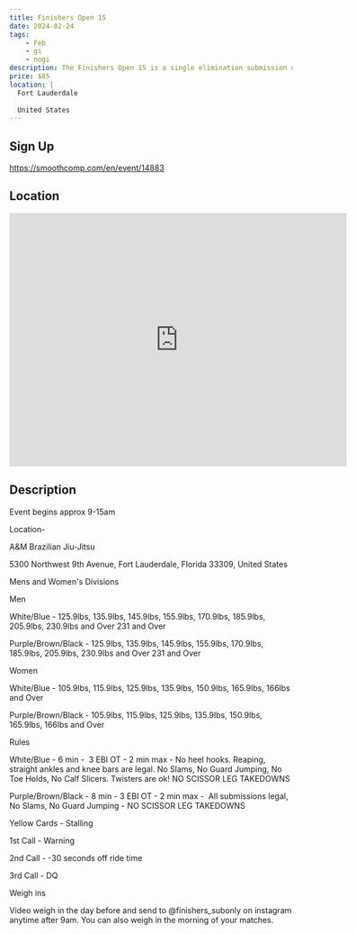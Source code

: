 ```yaml
---
title: Finishers Open 15
date: 2024-02-24
tags:
    - Feb
    - gi 
    - nogi 
description: The Finishers Open 15 is a single elimination submission only, tournament open to the public
price: $85
location: |
  Fort Lauderdale
  
  United States
---
```

## Sign Up
https://smoothcomp.com/en/event/14883

## Location
<iframe src="https://www.google.com/maps/embed?pb=!1m18!1m12!1m3!1d12345.6789!2d-80.1534993!3d26.1922868!2m3!1f0!2f0!3f0!3m2!1i1024!2i768!4f13.1!3m3!1m2!1s0x0%3A0x0!2z26.1922868!5e0!3m2!1sen!2sus!4v1234567890" width="600" height="450" style="border:0;" allowfullscreen="" loading="lazy"></iframe>

## Description
Event begins approx 9-15am


Location- 


A&M Brazilian Jiu-Jitsu


5300 Northwest 9th Avenue, Fort Lauderdale, Florida 33309, United States


Mens and Women's Divisions 


Men


White/Blue - 125.9lbs, 135.9lbs, 145.9lbs, 155.9lbs, 170.9lbs, 185.9lbs, 205.9lbs, 230.9lbs and Over 231 and Over


Purple/Brown/Black - 125.9lbs, 135.9lbs, 145.9lbs, 155.9lbs, 170.9lbs, 185.9lbs, 205.9lbs, 230.9lbs and Over 231 and Over


Women


White/Blue - 105.9lbs, 115.9lbs, 125.9lbs, 135.9lbs, 150.9lbs, 165.9lbs, 166lbs and Over


Purple/Brown/Black - 105.9lbs, 115.9lbs, 125.9lbs, 135.9lbs, 150.9lbs, 165.9lbs, 166lbs and Over


Rules 


White/Blue - 6 min -  3 EBI OT - 2 min max - No heel hooks. Reaping, straight ankles and knee bars are legal. No Slams, No Guard Jumping, No Toe Holds, No Calf Slicers. Twisters are ok! NO SCISSOR LEG TAKEDOWNS


Purple/Brown/Black - 8 min - 3 EBI OT - 2 min max -  All submissions legal, No Slams, No Guard Jumping - NO SCISSOR LEG TAKEDOWNS


Yellow Cards - Stalling


1st Call - Warning


2nd Call - -30 seconds off ride time 


3rd Call - DQ 


Weigh ins 


Video weigh in the day before and send to @finishers_subonly on instagram anytime after 9am. You can also weigh in the morning of your matches.